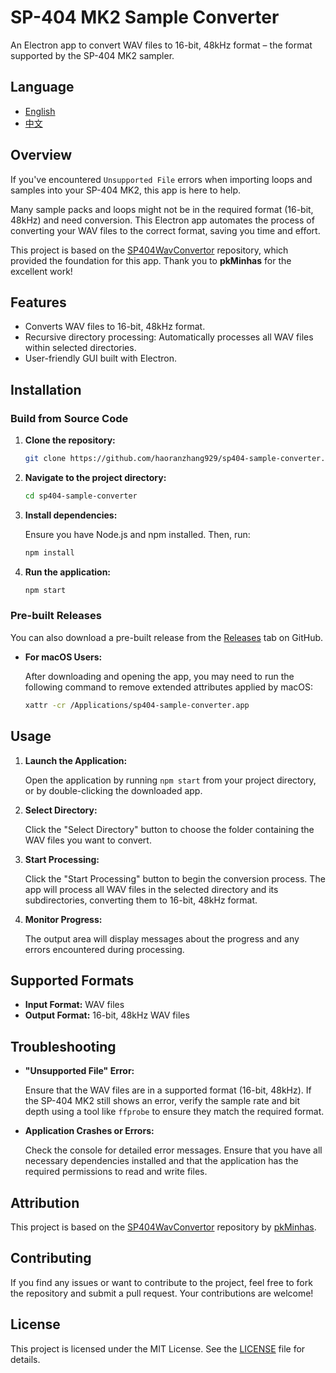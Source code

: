 # SP-404 MK2 Sample Converter

An Electron app to convert WAV files to 16-bit, 48kHz format – the format supported by the SP-404 MK2 sampler.

## Language

- [English](README.md)
- [中文](README_zh.md)

## Overview

If you've encountered `Unsupported File` errors when importing loops and samples into your SP-404 MK2, this app is here to help.

Many sample packs and loops might not be in the required format (16-bit, 48kHz) and need conversion. This Electron app automates the process of converting your WAV files to the correct format, saving you time and effort.

This project is based on the [SP404WavConvertor](https://github.com/pkMinhas/SP404WavConvertor) repository, which provided the foundation for this app. Thank you to **pkMinhas** for the excellent work!

## Features

- Converts WAV files to 16-bit, 48kHz format.
- Recursive directory processing: Automatically processes all WAV files within selected directories.
- User-friendly GUI built with Electron.

## Installation

### Build from Source Code

1. **Clone the repository:**

   ```bash
   git clone https://github.com/haoranzhang929/sp404-sample-converter.git
   ```

2. **Navigate to the project directory:**

   ```bash
   cd sp404-sample-converter
   ```

3. **Install dependencies:**

   Ensure you have Node.js and npm installed. Then, run:

   ```bash
   npm install
   ```

4. **Run the application:**

   ```bash
   npm start
   ```

### Pre-built Releases

You can also download a pre-built release from the [Releases](https://github.com/haoranzhang929/sp404-sample-converter/releases) tab on GitHub.

- **For macOS Users:**

  After downloading and opening the app, you may need to run the following command to remove extended attributes applied by macOS:

  ```bash
  xattr -cr /Applications/sp404-sample-converter.app
  ```

## Usage

1. **Launch the Application:**

   Open the application by running `npm start` from your project directory, or by double-clicking the downloaded app.

2. **Select Directory:**

   Click the "Select Directory" button to choose the folder containing the WAV files you want to convert.

3. **Start Processing:**

   Click the "Start Processing" button to begin the conversion process. The app will process all WAV files in the selected directory and its subdirectories, converting them to 16-bit, 48kHz format.

4. **Monitor Progress:**

   The output area will display messages about the progress and any errors encountered during processing.

## Supported Formats

- **Input Format:** WAV files
- **Output Format:** 16-bit, 48kHz WAV files

## Troubleshooting

- **"Unsupported File" Error:**

  Ensure that the WAV files are in a supported format (16-bit, 48kHz). If the SP-404 MK2 still shows an error, verify the sample rate and bit depth using a tool like `ffprobe` to ensure they match the required format.

- **Application Crashes or Errors:**

  Check the console for detailed error messages. Ensure that you have all necessary dependencies installed and that the application has the required permissions to read and write files.

## Attribution

This project is based on the [SP404WavConvertor](https://github.com/pkMinhas/SP404WavConvertor) repository by [pkMinhas](https://github.com/pkMinhas).

## Contributing

If you find any issues or want to contribute to the project, feel free to fork the repository and submit a pull request. Your contributions are welcome!

## License

This project is licensed under the MIT License. See the [LICENSE](LICENSE) file for details.

